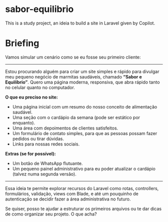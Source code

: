 # sabor-equilibrio
This is a study project, an ideia to build a site in Laravel given by Copilot.

# Briefing

Vamos simular um cenário como se eu fosse seu primeiro cliente:

---

Estou procurando alguém para criar um site simples e rápido para divulgar meu pequeno negócio de marmitas saudáveis, chamado **“Sabor e Equilíbrio”**. Quero uma página moderna, responsiva, que abra rápido tanto no celular quanto no computador.

**O que eu preciso no site:**
- Uma página inicial com um resumo do nosso conceito de alimentação saudável.
- Uma seção com o cardápio da semana (pode ser estático por enquanto).
- Uma área com depoimentos de clientes satisfeitos.
- Um formulário de contato simples, para que as pessoas possam fazer pedidos ou tirar dúvidas.
- Links para nossas redes sociais.

**Extras (se for possível):**
- Um botão de WhatsApp flutuante.
- Um pequeno painel administrativo para eu poder atualizar o cardápio (talvez numa segunda versão).

---

Essa ideia te permite explorar recursos do Laravel como rotas, controllers, formulários, validação, views com Blade, e até um pouquinho de autenticação se decidir fazer a área administrativa no futuro.

Se quiser, posso te ajudar a estruturar os primeiros arquivos ou te dar dicas de como organizar seu projeto. O que acha?
